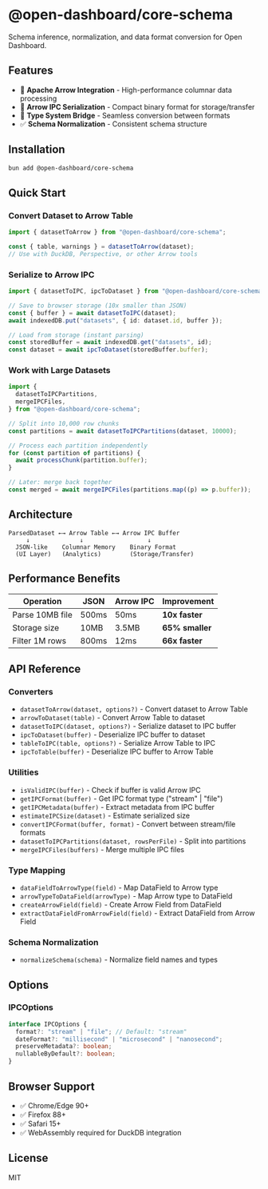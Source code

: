 # @open-dashboard/core-schema

Schema inference, normalization, and data format conversion for Open Dashboard.

## Features

- 🚀 **Apache Arrow Integration** - High-performance columnar data processing
- 💾 **Arrow IPC Serialization** - Compact binary format for storage/transfer
- 🔄 **Type System Bridge** - Seamless conversion between formats
- ✅ **Schema Normalization** - Consistent schema structure

## Installation

```bash
bun add @open-dashboard/core-schema
```

## Quick Start

### Convert Dataset to Arrow Table

```typescript
import { datasetToArrow } from "@open-dashboard/core-schema";

const { table, warnings } = datasetToArrow(dataset);
// Use with DuckDB, Perspective, or other Arrow tools
```

### Serialize to Arrow IPC

```typescript
import { datasetToIPC, ipcToDataset } from "@open-dashboard/core-schema";

// Save to browser storage (10x smaller than JSON)
const { buffer } = await datasetToIPC(dataset);
await indexedDB.put("datasets", { id: dataset.id, buffer });

// Load from storage (instant parsing)
const storedBuffer = await indexedDB.get("datasets", id);
const dataset = await ipcToDataset(storedBuffer.buffer);
```

### Work with Large Datasets

```typescript
import {
  datasetToIPCPartitions,
  mergeIPCFiles,
} from "@open-dashboard/core-schema";

// Split into 10,000 row chunks
const partitions = await datasetToIPCPartitions(dataset, 10000);

// Process each partition independently
for (const partition of partitions) {
  await processChunk(partition.buffer);
}

// Later: merge back together
const merged = await mergeIPCFiles(partitions.map((p) => p.buffer));
```

## Architecture

```
ParsedDataset ←→ Arrow Table ←→ Arrow IPC Buffer
     ↓              ↓                  ↓
  JSON-like    Columnar Memory    Binary Format
  (UI Layer)   (Analytics)        (Storage/Transfer)
```

## Performance Benefits

| Operation       | JSON  | Arrow IPC | Improvement     |
| --------------- | ----- | --------- | --------------- |
| Parse 10MB file | 500ms | 50ms      | **10x faster**  |
| Storage size    | 10MB  | 3.5MB     | **65% smaller** |
| Filter 1M rows  | 800ms | 12ms      | **66x faster**  |

## API Reference

### Converters

- `datasetToArrow(dataset, options?)` - Convert dataset to Arrow Table
- `arrowToDataset(table)` - Convert Arrow Table to dataset
- `datasetToIPC(dataset, options?)` - Serialize dataset to IPC buffer
- `ipcToDataset(buffer)` - Deserialize IPC buffer to dataset
- `tableToIPC(table, options?)` - Serialize Arrow Table to IPC
- `ipcToTable(buffer)` - Deserialize IPC buffer to Arrow Table

### Utilities

- `isValidIPC(buffer)` - Check if buffer is valid Arrow IPC
- `getIPCFormat(buffer)` - Get IPC format type ("stream" | "file")
- `getIPCMetadata(buffer)` - Extract metadata from IPC buffer
- `estimateIPCSize(dataset)` - Estimate serialized size
- `convertIPCFormat(buffer, format)` - Convert between stream/file formats
- `datasetToIPCPartitions(dataset, rowsPerFile)` - Split into partitions
- `mergeIPCFiles(buffers)` - Merge multiple IPC files

### Type Mapping

- `dataFieldToArrowType(field)` - Map DataField to Arrow type
- `arrowTypeToDataField(arrowType)` - Map Arrow type to DataField
- `createArrowField(field)` - Create Arrow Field from DataField
- `extractDataFieldFromArrowField(field)` - Extract DataField from Arrow Field

### Schema Normalization

- `normalizeSchema(schema)` - Normalize field names and types

## Options

### IPCOptions

```typescript
interface IPCOptions {
  format?: "stream" | "file"; // Default: "stream"
  dateFormat?: "millisecond" | "microsecond" | "nanosecond";
  preserveMetadata?: boolean;
  nullableByDefault?: boolean;
}
```

## Browser Support

- ✅ Chrome/Edge 90+
- ✅ Firefox 88+
- ✅ Safari 15+
- ✅ WebAssembly required for DuckDB integration

## License

MIT
